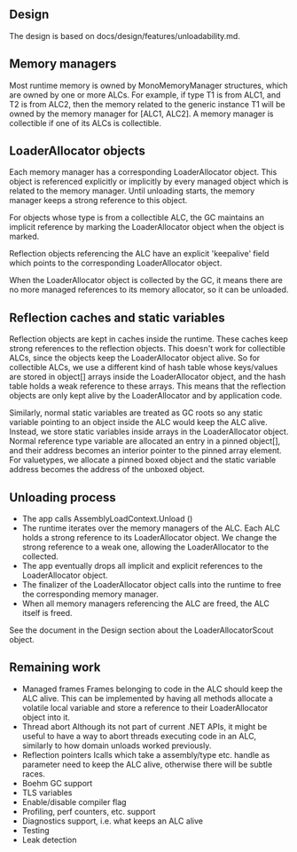 
Design
------

The design is based on docs/design/features/unloadability.md.

Memory managers
---------------

Most runtime memory is owned by MonoMemoryManager structures, which are owned by one or more ALCs. For example,
if type T1 is from ALC1, and T2 is from ALC2, then the memory related to the generic instance T1<T2> will
be owned by the memory manager for [ALC1, ALC2]. A memory manager is collectible if one of its ALCs is collectible.

LoaderAllocator objects
-----------------------

Each memory manager has a corresponding LoaderAllocator object. This object is referenced explicitly or
implicitly by every managed object which is related to the memory manager. Until unloading starts,
the memory manager keeps a strong reference to this object.

For objects whose type is from a collectible ALC, the GC maintains an implicit reference by marking
the LoaderAllocator object when the object is marked.

Reflection objects referencing the ALC have an explicit 'keepalive' field which points to the
corresponding LoaderAllocator object.

When the LoaderAllocator object is collected by the GC, it means there are no more managed
references to its memory allocator, so it can be unloaded.

Reflection caches and static variables
--------------------------------------

Reflection objects are kept in caches inside the runtime. These caches keep strong references to the
reflection objects. This doesn't work for collectible ALCs, since the objects keep the LoaderAllocator
object alive. So for collectible ALCs, we use a different kind of hash table whose keys/values are
stored in object[] arrays inside the LoaderAllocator object, and the hash table holds a weak reference
to these arrays. This means that the reflection objects are only kept alive by the LoaderAllocator and
by application code.

Similarly, normal static variables are treated as GC roots so any static variable pointing to an object
inside the ALC would keep the ALC alive. Instead, we store static variables inside arrays in the
LoaderAllocator object. Normal reference type variable are allocated an entry in a pinned object[],
and their address becomes an interior pointer to the pinned array element. For valuetypes, we
allocate a pinned boxed object and the static variable address becomes the address of the unboxed
object.

Unloading process
-----------------

- The app calls AssemblyLoadContext.Unload ()
- The runtime iterates over the memory managers of the ALC. Each ALC holds a strong reference to its
LoaderAllocator object. We change the strong reference to a weak one, allowing the LoaderAllocator
to the collected.
- The app eventually drops all implicit and explicit references to the LoaderAllocator object.
- The finalizer of the LoaderAllocator object calls into the runtime to free the corresponding
memory manager.
- When all memory managers referencing the ALC are freed, the ALC itself is freed.

See the document in the Design section about the LoaderAllocatorScout object.

Remaining work
---------------

- Managed frames
Frames belonging to code in the ALC should keep the ALC alive. This can be implemented by
having all methods allocate a volatile local variable and store a reference to their LoaderAllocator object
into it.
- Thread abort
Although its not part of current .NET APIs, it might be useful to have a way to abort threads executing code
in an ALC, similarly to how domain unloads worked previously.
- Reflection pointers
Icalls which take a assembly/type etc. handle as parameter need to keep the ALC alive, otherwise there will
be subtle races.
- Boehm GC support
- TLS variables
- Enable/disable compiler flag
- Profiling, perf counters, etc. support
- Diagnostics support, i.e. what keeps an ALC alive
- Testing
- Leak detection
